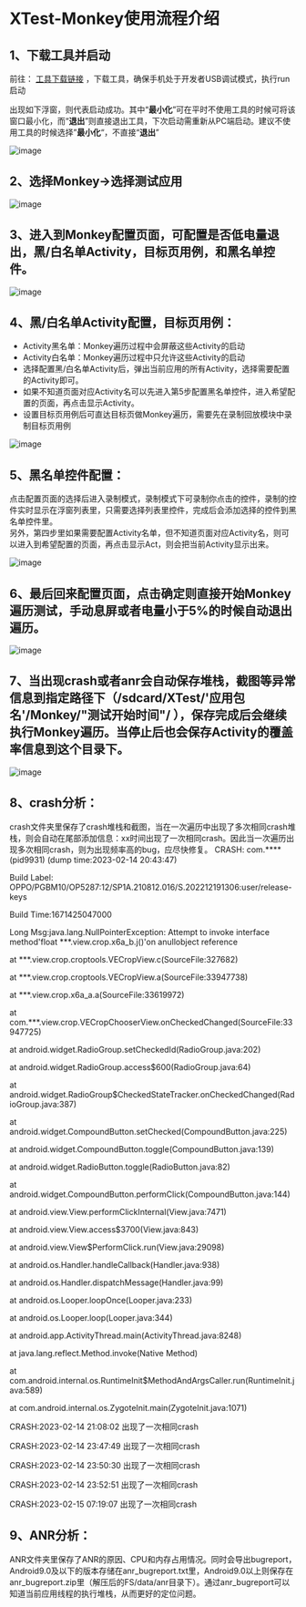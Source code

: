 # XTest-Monkey使用流程介绍
## 1、下载工具并启动
前往： [工具下载链接](https://github.com/y-grey/XTest/releases/tag/v1.0.0) ，下载工具，确保手机处于开发者USB调试模式，执行run启动

出现如下浮窗，则代表启动成功。其中“**最小化**”可在平时不使用工具的时候可将该窗口最小化，而“**退出**”则直接退出工具，下次启动需重新从PC端启动。建议不使用工具的时候选择”**最小化**“，不直接“**退出**”

![image](https://github.com/y-grey/XTest/blob/master/screenshot/Monkey/1.png)

## 2、选择Monkey→选择测试应用
![image](https://github.com/y-grey/XTest/blob/master/screenshot/Monkey/2.png)

## 3、进入到Monkey配置页面，可配置是否低电量退出，黑/白名单Activity，目标页用例，和黑名单控件。
![image](https://github.com/y-grey/XTest/blob/master/screenshot/Monkey/3.png)

## 4、黑/白名单Activity配置，目标页用例：
- Activity黑名单：Monkey遍历过程中会屏蔽这些Activity的启动
- Activity白名单：Monkey遍历过程中只允许这些Activity的启动
- 选择配置黑/白名单Activity后，弹出当前应用的所有Activity，选择需要配置的Activity即可。
- 如果不知道页面对应Activity名可以先进入第5步配置黑名单控件，进入希望配置的页面，再点击显示Activity。
- 设置目标页用例后可直达目标页做Monkey遍历，需要先在录制回放模块中录制目标页用例

![image](https://github.com/y-grey/XTest/blob/master/screenshot/Monkey/4.png)

## 5、黑名单控件配置：
点击配置页面的选择后进入录制模式，录制模式下可录制你点击的控件，录制的控件实时显示在浮窗列表里，只需要选择列表里控件，完成后会添加选择的控件到黑名单控件里。  
另外，第四步里如果需要配置Activity名单，但不知道页面对应Activity名，则可以进入到希望配置的页面，再点击显示Act，则会把当前Activity显示出来。

![image](https://github.com/y-grey/XTest/blob/master/screenshot/Monkey/5.png)

## 6、最后回来配置页面，点击确定则直接开始Monkey遍历测试，手动息屏或者电量小于5%的时候自动退出遍历。
![image](https://github.com/y-grey/XTest/blob/master/screenshot/Monkey/6.png)

## 7、当出现crash或者anr会自动保存堆栈，截图等异常信息到指定路径下（/sdcard/XTest/'应用包名'/Monkey/"测试开始时间"/ ），保存完成后会继续执行Monkey遍历。当停止后也会保存Activity的覆盖率信息到这个目录下。

![image](https://github.com/y-grey/XTest/blob/master/screenshot/Monkey/7.png)

## 8、crash分析：
crash文件夹里保存了crash堆栈和截图，当在一次遍历中出现了多次相同crash堆栈，则会自动在尾部添加信息：xx时间出现了一次相同crash。因此当一次遍历出现多次相同crash，则为出现频率高的bug，应尽快修复。
CRASH: com.**** (pid9931) (dump time:2023-02-14 20:43:47)

Build Label: OPPO/PGBM10/OP5287:12/SP1A.210812.016/S.202212191306:user/release-keys

Build Time:1671425047000

Long Msg:java.lang.NullPointerException: Attempt to invoke interface method'float ***.view.crop.x6a_b.j()'on anullobject reference

at ***.view.crop.croptools.VECropView.c(SourceFile:327682)

at ***.view.crop.croptools.VECropView.a(SourceFile:33947738)

at ***.view.crop.x6a_a.a(SourceFile:33619972)

at com.***.view.crop.VECropChooserView.onCheckedChanged(SourceFile:33947725)

at android.widget.RadioGroup.setCheckedId(RadioGroup.java:202)

at android.widget.RadioGroup.access$600(RadioGroup.java:64)

at android.widget.RadioGroup$CheckedStateTracker.onCheckedChanged(RadioGroup.java:387)

at android.widget.CompoundButton.setChecked(CompoundButton.java:225)

at android.widget.CompoundButton.toggle(CompoundButton.java:139)

at android.widget.RadioButton.toggle(RadioButton.java:82)

at android.widget.CompoundButton.performClick(CompoundButton.java:144)

at android.view.View.performClickInternal(View.java:7471)

at android.view.View.access$3700(View.java:843)

at android.view.View$PerformClick.run(View.java:29098)

at android.os.Handler.handleCallback(Handler.java:938)

at android.os.Handler.dispatchMessage(Handler.java:99)

at android.os.Looper.loopOnce(Looper.java:233)

at android.os.Looper.loop(Looper.java:344)

at android.app.ActivityThread.main(ActivityThread.java:8248)

at java.lang.reflect.Method.invoke(Native Method)

at com.android.internal.os.RuntimeInit$MethodAndArgsCaller.run(RuntimeInit.java:589)

at com.android.internal.os.ZygoteInit.main(ZygoteInit.java:1071)

CRASH:2023-02-14 21:08:02 出现了一次相同crash

CRASH:2023-02-14 23:47:49 出现了一次相同crash

CRASH:2023-02-14 23:50:30 出现了一次相同crash

CRASH:2023-02-14 23:52:51 出现了一次相同crash

CRASH:2023-02-15 07:19:07 出现了一次相同crash

## 9、ANR分析：
ANR文件夹里保存了ANR的原因、CPU和内存占用情况。同时会导出bugreport，Android9.0及以下的版本存储在anr_bugreport.txt里，Android9.0以上则保存在anr_bugreport.zip里（解压后的FS/data/anr目录下）。通过anr_bugreport可以知道当前应用线程的执行堆栈，从而更好的定位问题。




